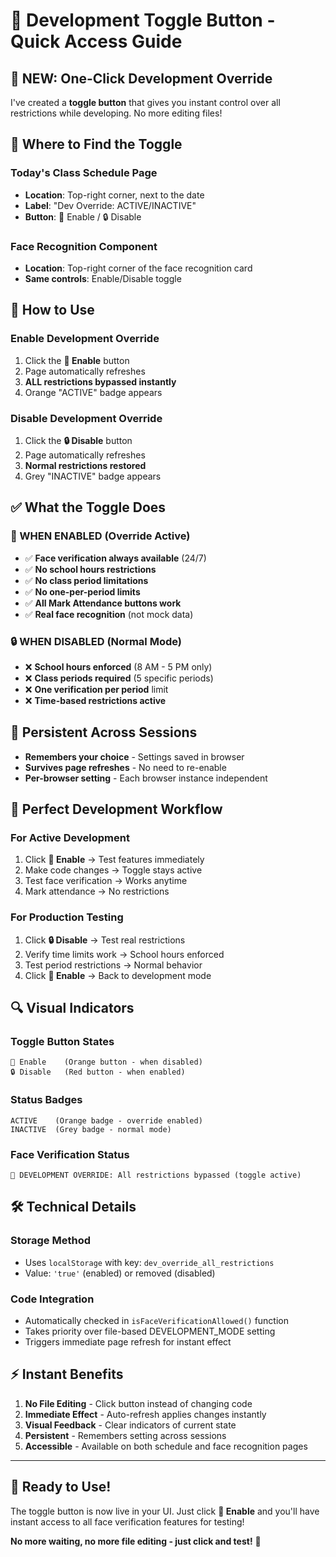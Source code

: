 # 🔧 Development Toggle Button - Quick Access Guide

## 🎯 **NEW: One-Click Development Override**

I've created a **toggle button** that gives you instant control over all restrictions while developing. No more editing files!

## 📍 **Where to Find the Toggle**

### **Today's Class Schedule Page**
- **Location**: Top-right corner, next to the date
- **Label**: "Dev Override: ACTIVE/INACTIVE" 
- **Button**: 🔧 Enable / 🔒 Disable

### **Face Recognition Component**  
- **Location**: Top-right corner of the face recognition card
- **Same controls**: Enable/Disable toggle

## 🚀 **How to Use**

### **Enable Development Override**
1. Click the **🔧 Enable** button
2. Page automatically refreshes
3. **ALL restrictions bypassed instantly**
4. Orange "ACTIVE" badge appears

### **Disable Development Override**
1. Click the **🔒 Disable** button  
2. Page automatically refreshes
3. **Normal restrictions restored**
4. Grey "INACTIVE" badge appears

## ✅ **What the Toggle Does**

### **🔧 WHEN ENABLED (Override Active)**
- ✅ **Face verification always available** (24/7)
- ✅ **No school hours restrictions** 
- ✅ **No class period limitations**
- ✅ **No one-per-period limits**
- ✅ **All Mark Attendance buttons work**
- ✅ **Real face recognition** (not mock data)

### **🔒 WHEN DISABLED (Normal Mode)**
- ❌ **School hours enforced** (8 AM - 5 PM only)
- ❌ **Class periods required** (5 specific periods)
- ❌ **One verification per period** limit
- ❌ **Time-based restrictions active**

## 💾 **Persistent Across Sessions**

- **Remembers your choice** - Settings saved in browser
- **Survives page refreshes** - No need to re-enable
- **Per-browser setting** - Each browser instance independent

## 🎯 **Perfect Development Workflow**

### **For Active Development**
1. Click **🔧 Enable** → Test features immediately
2. Make code changes → Toggle stays active
3. Test face verification → Works anytime
4. Mark attendance → No restrictions

### **For Production Testing**
1. Click **🔒 Disable** → Test real restrictions
2. Verify time limits work → School hours enforced  
3. Test period restrictions → Normal behavior
4. Click **🔧 Enable** → Back to development mode

## 🔍 **Visual Indicators**

### **Toggle Button States**
```
🔧 Enable    (Orange button - when disabled)
🔒 Disable   (Red button - when enabled)
```

### **Status Badges**  
```
ACTIVE    (Orange badge - override enabled)
INACTIVE  (Grey badge - normal mode)
```

### **Face Verification Status**
```
🔧 DEVELOPMENT OVERRIDE: All restrictions bypassed (toggle active)
```

## 🛠️ **Technical Details**

### **Storage Method**
- Uses `localStorage` with key: `dev_override_all_restrictions`
- Value: `'true'` (enabled) or removed (disabled)

### **Code Integration**
- Automatically checked in `isFaceVerificationAllowed()` function
- Takes priority over file-based DEVELOPMENT_MODE setting
- Triggers immediate page refresh for instant effect

## ⚡ **Instant Benefits**

1. **No File Editing** - Click button instead of changing code
2. **Immediate Effect** - Auto-refresh applies changes instantly  
3. **Visual Feedback** - Clear indicators of current state
4. **Persistent** - Remembers setting across sessions
5. **Accessible** - Available on both schedule and face recognition pages

---

## 🎉 **Ready to Use!**

The toggle button is now live in your UI. Just click **🔧 Enable** and you'll have instant access to all face verification features for testing! 

**No more waiting, no more file editing - just click and test!** 🚀
